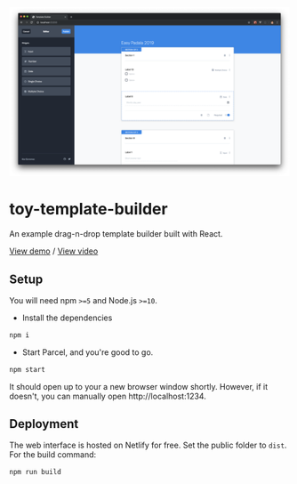 ![preview](preview.png)
# toy-template-builder
An example drag-n-drop template builder built with React.

[View demo](https://toy-template-builder.kierb.com/) / [View video](https://www.youtube.com/watch?v=y80z44WavAk&feature=youtu.be)

## Setup
You will need npm `>=5` and Node.js `>=10`.

- Install the dependencies
```bash
npm i
```

- Start Parcel, and you're good to go.
```bash
npm start
```

It should open up to your a new browser window shortly. However, if it doesn't, you can manually open http://localhost:1234.

## Deployment
The web interface is hosted on Netlify for free. Set the public folder to `dist`. For the build command:
```bash
npm run build
```